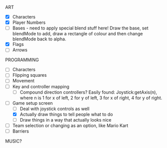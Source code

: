ART
 - [x] Characters
 - [x] Player Numbers
 - [ ] Bases - need to apply special blend stuff here! Draw the base, set blendMode to add, draw a rectangle of colour and then change blendMode back to alpha.
 - [x] Flags
 - [ ] Arrows

PROGRAMMING
 - [ ] Characters
 - [ ] Flipping squares
 - [ ] Movement
 - [ ] Key and controller mapping
    - [ ] Compound direction controllers? Easily found: Joystick:getAxis(n), where n is 1 for x of left, 2 for y of left, 3 for x of right, 4 for y of right.
 - [ ] Game setup screen
    - [ ] Deal with joystick controls as well
    - [x] Actually draw things to tell people what to do
    - [ ] Draw things in a way that actually looks nice
 - [ ] Team selection or changing as an option, like Mario Kart
 - [ ] Barriers

MUSIC?
